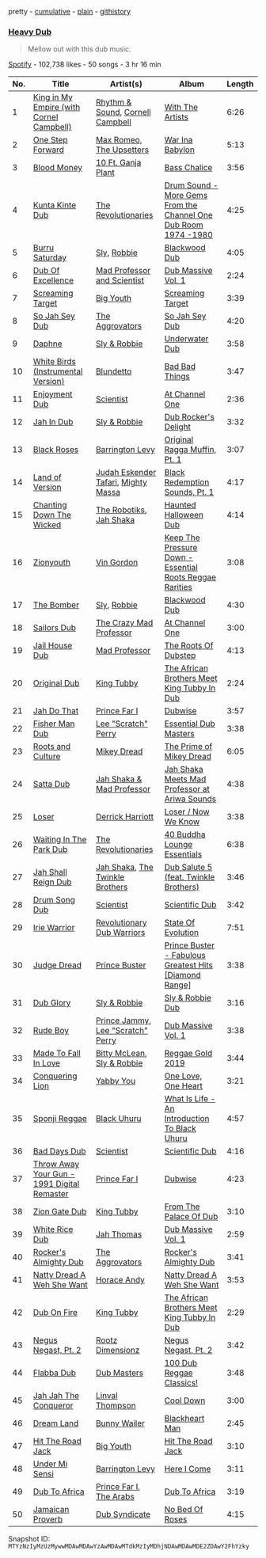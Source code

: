 pretty - [cumulative](/playlists/cumulative/37i9dQZF1DX9udeSemCofA.md) - [plain](/playlists/plain/37i9dQZF1DX9udeSemCofA) - [githistory](https://github.githistory.xyz/mackorone/spotify-playlist-archive/blob/main/playlists/plain/37i9dQZF1DX9udeSemCofA)

### [Heavy Dub](https://open.spotify.com/playlist/37i9dQZF1DX9udeSemCofA)

> Mellow out with this dub music.

[Spotify](https://open.spotify.com/user/spotify) - 102,738 likes - 50 songs - 3 hr 16 min

| No. | Title | Artist(s) | Album | Length |
|---|---|---|---|---|
| 1 | [King in My Empire \(with Cornel Campbell\)](https://open.spotify.com/track/1i4KkAHiiTKHh8ysCSMvsJ) | [Rhythm & Sound](https://open.spotify.com/artist/5e5DeHuHjgcj0DbdrdYKMo), [Cornell Campbell](https://open.spotify.com/artist/1FOvLj8sNCGHjgueUOVvJi) | [With The Artists](https://open.spotify.com/album/0wmxAOYBMqz436kZJBmNQK) | 6:26 |
| 2 | [One Step Forward](https://open.spotify.com/track/5Xmplqj77ATmZcVdvhtzoo) | [Max Romeo](https://open.spotify.com/artist/45QpZznbXYo3nWy0TIhvgv), [The Upsetters](https://open.spotify.com/artist/12CNljuN6DW9e5x61FS03b) | [War Ina Babylon](https://open.spotify.com/album/4Bw7hyzk37wBHptu4HglHV) | 5:13 |
| 3 | [Blood Money](https://open.spotify.com/track/7EGPjajqOZC7XvV7UgR8pW) | [10 Ft\. Ganja Plant](https://open.spotify.com/artist/0lsuCH8qG9UM8BihdL1Vsc) | [Bass Chalice](https://open.spotify.com/album/7kbd0wisKvRa3FSMkPItKw) | 3:56 |
| 4 | [Kunta Kinte Dub](https://open.spotify.com/track/6eCsMxyabKZWLOjoW3cgNF) | [The Revolutionaries](https://open.spotify.com/artist/72kiVqCJIy9eOnmLp8r0h7) | [Drum Sound \- More Gems From the Channel One Dub Room 1974 \-1980](https://open.spotify.com/album/405ttrp5xbSJKSkBz98poB) | 4:25 |
| 5 | [Burru Saturday](https://open.spotify.com/track/3lyehLFWwaQgRl8Hbjc3Ux) | [Sly](https://open.spotify.com/artist/7mh5yWKyUcN4xYhEJsWcxI), [Robbie](https://open.spotify.com/artist/52f9xu2VBr99vFO7bzxiLP) | [Blackwood Dub](https://open.spotify.com/album/09DhBkExGYrp5TH8EMWSiD) | 4:05 |
| 6 | [Dub Of Excellence](https://open.spotify.com/track/4XbeYLrMzKzEQIY4IiJxGT) | [Mad Professor and Scientist](https://open.spotify.com/artist/06iQ6TH82zx4zV3PCsqMOO) | [Dub Massive Vol\. 1](https://open.spotify.com/album/5tiCR9iGhxWu8R4oqcKDzw) | 2:24 |
| 7 | [Screaming Target](https://open.spotify.com/track/6jxka5AJgy5VReTKJJIAyw) | [Big Youth](https://open.spotify.com/artist/2TdzGitZtbe3Zw3BB4SFEH) | [Screaming Target](https://open.spotify.com/album/7IIPaUPCEYVQiXLP3R6ROW) | 3:39 |
| 8 | [So Jah Sey Dub](https://open.spotify.com/track/0T5p5JWseJxbqGr3cILhL4) | [The Aggrovators](https://open.spotify.com/artist/2qX63C7rYqUDrY3CD7sbUm) | [So Jah Sey Dub](https://open.spotify.com/album/6qTqqeTkJfcPWq8vA1gVV2) | 4:20 |
| 9 | [Daphne](https://open.spotify.com/track/39LAeYCw8RfxNSDOLDuyzP) | [Sly & Robbie](https://open.spotify.com/artist/6jJG408jz8VayohX86nuTt) | [Underwater Dub](https://open.spotify.com/album/5i09kveNkDrJEX7boW9ASU) | 3:58 |
| 10 | [White Birds \(Instrumental Version\)](https://open.spotify.com/track/6u2g6f67PqUMJq9GHajjXn) | [Blundetto](https://open.spotify.com/artist/3bWxjvKUe8YV0VkI5d3I1Y) | [Bad Bad Things](https://open.spotify.com/album/3gayu58nRRL9fDpd5Az8kz) | 3:47 |
| 11 | [Enjoyment Dub](https://open.spotify.com/track/4aD2IlvdN5ubh1WSPyI5VN) | [Scientist](https://open.spotify.com/artist/1edl5fzpdS471TaQ8Bgs3w) | [At Channel One](https://open.spotify.com/album/5KSdupp6VuqFBBwxuS0Gyq) | 2:36 |
| 12 | [Jah In Dub](https://open.spotify.com/track/3ShdCF10PgPkKPLRdqkPSl) | [Sly & Robbie](https://open.spotify.com/artist/6jJG408jz8VayohX86nuTt) | [Dub Rocker's Delight](https://open.spotify.com/album/7byfckarXzMlSqDOIpE06Z) | 3:32 |
| 13 | [Black Roses](https://open.spotify.com/track/58hdQ6kllWBvhUmBxOtz3H) | [Barrington Levy](https://open.spotify.com/artist/5mMuiFhh7faS7qxnTLRA6u) | [Original Ragga Muffin, Pt\. 1](https://open.spotify.com/album/2jLNKZ0HQJ4OJOprvVkDvV) | 3:07 |
| 14 | [Land of Version](https://open.spotify.com/track/4iPFmddLTNRzXlrHnijIPz) | [Judah Eskender Tafari](https://open.spotify.com/artist/6eXwWBiejwKVaFD9PRnVWi), [Mighty Massa](https://open.spotify.com/artist/06NDo8XKiHzcqQo3UiIUTY) | [Black Redemption Sounds, Pt\. 1](https://open.spotify.com/album/7tXjOH5s5Yp50SEZ83xAvP) | 4:17 |
| 15 | [Chanting Down The Wicked](https://open.spotify.com/track/7fbjerF8AlMCF4lCkyEiyG) | [The Robotiks](https://open.spotify.com/artist/6A14AEcZSKVvJ0YaBx1wxW), [Jah Shaka](https://open.spotify.com/artist/3UdoO8DiElu02b95ig57cC) | [Haunted Halloween Dub](https://open.spotify.com/album/6EZaAwvsxhKRoy4AzTWSz5) | 4:14 |
| 16 | [Zionyouth](https://open.spotify.com/track/2FrZoMAivb7RSId6R8z7ZW) | [Vin Gordon](https://open.spotify.com/artist/1mgF8WKDBi8uBzzC93wIyj) | [Keep The Pressure Down \- Essential Roots Reggae Rarities](https://open.spotify.com/album/2QDnGgCbcB48ZMCprCvoaf) | 3:08 |
| 17 | [The Bomber](https://open.spotify.com/track/4z1wB5oMJcTrh0kUT5UCZJ) | [Sly](https://open.spotify.com/artist/7mh5yWKyUcN4xYhEJsWcxI), [Robbie](https://open.spotify.com/artist/52f9xu2VBr99vFO7bzxiLP) | [Blackwood Dub](https://open.spotify.com/album/09DhBkExGYrp5TH8EMWSiD) | 4:30 |
| 18 | [Sailors Dub](https://open.spotify.com/track/6nH9254NEli6m6KXKS98XS) | [The Crazy Mad Professor](https://open.spotify.com/artist/5n4FlWt1mBjuiNkx3vvyfI) | [At Channel One](https://open.spotify.com/album/5KSdupp6VuqFBBwxuS0Gyq) | 3:00 |
| 19 | [Jail House Dub](https://open.spotify.com/track/1tszACVAezDsw71KyLOCpR) | [Mad Professor](https://open.spotify.com/artist/3hbnUwHvxyFxeJ9veCzOE7) | [The Roots Of Dubstep](https://open.spotify.com/album/6lIdi0b22HDe9Ic9E1zsMF) | 4:13 |
| 20 | [Original Dub](https://open.spotify.com/track/5mPByd2ppul73z0C5zo1Ug) | [King Tubby](https://open.spotify.com/artist/1AMMMSq3rJdZtFGnBXEkz7) | [The African Brothers Meet King Tubby In Dub](https://open.spotify.com/album/0TFhySyNe3yuznZBzB1zxc) | 2:24 |
| 21 | [Jah Do That](https://open.spotify.com/track/3gH0VFRynyl6xC6nfFZYG7) | [Prince Far I](https://open.spotify.com/artist/6BkTUVaHHgKUAjc4U7xGUL) | [Dubwise](https://open.spotify.com/album/06PpN3LxxkiDYB5miBhUa2) | 3:57 |
| 22 | [Fisher Man Dub](https://open.spotify.com/track/50QPOvKYebMWt8EBckwSyl) | [Lee "Scratch" Perry](https://open.spotify.com/artist/1TsG4AumsMt1Tcq2nHpov9) | [Essential Dub Masters](https://open.spotify.com/album/2RzXympOFAsvIXDrqOxhyN) | 3:38 |
| 23 | [Roots and Culture](https://open.spotify.com/track/2FvW1kJGtL2gx9xUT7Zfo2) | [Mikey Dread](https://open.spotify.com/artist/6xKQ3GOnt3gjzja4IcLyg4) | [The Prime of Mikey Dread](https://open.spotify.com/album/7dlFlZoYIJSaEX7zc8ZhZ8) | 6:05 |
| 24 | [Satta Dub](https://open.spotify.com/track/3Rh4wkbhJihnCkTITD2b74) | [Jah Shaka & Mad Professor](https://open.spotify.com/artist/7uyJYWtpq9vKSgCz35dfEJ) | [Jah Shaka Meets Mad Professor at Ariwa Sounds](https://open.spotify.com/album/4jIChdFhiHXOtCP8tOxD8a) | 4:38 |
| 25 | [Loser](https://open.spotify.com/track/1ZlRjoXqR9PdHNGQ707sJV) | [Derrick Harriott](https://open.spotify.com/artist/1ht9oSlPiNywrg22T2sM8d) | [Loser / Now We Know](https://open.spotify.com/album/7bhfa8DcC4KPRqDWJmvlcu) | 3:38 |
| 26 | [Waiting In The Park Dub](https://open.spotify.com/track/10Iv0caBaOPyGs27YJHmUV) | [The Revolutionaries](https://open.spotify.com/artist/72kiVqCJIy9eOnmLp8r0h7) | [40 Buddha Lounge Essentials](https://open.spotify.com/album/6EDCQ5DKRNwkPpGnPmoTQK) | 6:38 |
| 27 | [Jah Shall Reign Dub](https://open.spotify.com/track/4W9vnsbTJuSNFQeSsRWfK5) | [Jah Shaka](https://open.spotify.com/artist/3UdoO8DiElu02b95ig57cC), [The Twinkle Brothers](https://open.spotify.com/artist/129UGN7LRFtvMzCf0h2Y8s) | [Dub Salute 5 \(feat\. Twinkle Brothers\)](https://open.spotify.com/album/6cce0CPwVkWV74QuHISSbY) | 3:46 |
| 28 | [Drum Song Dub](https://open.spotify.com/track/0xFSQCZu1J1YwE8O7mdzCZ) | [Scientist](https://open.spotify.com/artist/1edl5fzpdS471TaQ8Bgs3w) | [Scientific Dub](https://open.spotify.com/album/1JR5J7Al2dvM8Mg3P03wLP) | 3:42 |
| 29 | [Irie Warrior](https://open.spotify.com/track/0meBxg5YqkOkxViCw38udQ) | [Revolutionary Dub Warriors](https://open.spotify.com/artist/6Rm6NVcciywWEZXRJRkNIu) | [State Of Evolution](https://open.spotify.com/album/6MUtJAAWkL8uNMecX7iJ4M) | 7:51 |
| 30 | [Judge Dread](https://open.spotify.com/track/0XmbuWZ2vn1i8bim4Ug6BL) | [Prince Buster](https://open.spotify.com/artist/75S63f1AmZUa9gpQvlt5NB) | [Prince Buster \- Fabulous Greatest Hits \[Diamond Range\]](https://open.spotify.com/album/3pLpyasCCfOs6mG4FylfVc) | 3:38 |
| 31 | [Dub Glory](https://open.spotify.com/track/7kA02bY8j1woxuOCfAyvcv) | [Sly & Robbie](https://open.spotify.com/artist/6jJG408jz8VayohX86nuTt) | [Sly & Robbie Dub](https://open.spotify.com/album/63ASfPPq6Sdf7z7nNGFw8b) | 3:16 |
| 32 | [Rude Boy](https://open.spotify.com/track/4f1GpbYe1TAYTS6NJkhr4Y) | [Prince Jammy](https://open.spotify.com/artist/2ofzePirTpSz2qzyVt1Eoe), [Lee "Scratch" Perry](https://open.spotify.com/artist/1TsG4AumsMt1Tcq2nHpov9) | [Dub Massive Vol\. 1](https://open.spotify.com/album/5tiCR9iGhxWu8R4oqcKDzw) | 3:38 |
| 33 | [Made To Fall In Love](https://open.spotify.com/track/2JKv3r2AUmWjrDFO3unlpq) | [Bitty McLean](https://open.spotify.com/artist/2t3eEaWiT5weaCJIh6aRv2), [Sly & Robbie](https://open.spotify.com/artist/6jJG408jz8VayohX86nuTt) | [Reggae Gold 2019](https://open.spotify.com/album/5cfZ5mWTwZwyzSSgDeiFN6) | 3:44 |
| 34 | [Conquering Lion](https://open.spotify.com/track/6eA1fv9WkhSDvWfxpL3lti) | [Yabby You](https://open.spotify.com/artist/2vKNIZgOzsdLs8W40OZ4X8) | [One Love, One Heart](https://open.spotify.com/album/2KWAhjPFelNL9e0QjEX7Og) | 3:21 |
| 35 | [Sponji Reggae](https://open.spotify.com/track/6lnl40FdAdAmUZt1mtTOC3) | [Black Uhuru](https://open.spotify.com/artist/5keeQyPKYRxUCKDMECTXG3) | [What Is Life \- An Introduction To Black Uhuru](https://open.spotify.com/album/5RW6q6JEscCOVIN0BiEFKg) | 4:57 |
| 36 | [Bad Days Dub](https://open.spotify.com/track/1yTU3DL2zuCdgINqtabaNh) | [Scientist](https://open.spotify.com/artist/1edl5fzpdS471TaQ8Bgs3w) | [Scientific Dub](https://open.spotify.com/album/1JR5J7Al2dvM8Mg3P03wLP) | 4:16 |
| 37 | [Throw Away Your Gun \- 1991 Digital Remaster](https://open.spotify.com/track/65TNC2zSsAOnTcHcvZ1o76) | [Prince Far I](https://open.spotify.com/artist/6BkTUVaHHgKUAjc4U7xGUL) | [Dubwise](https://open.spotify.com/album/06PpN3LxxkiDYB5miBhUa2) | 4:23 |
| 38 | [Zion Gate Dub](https://open.spotify.com/track/0XDFYnvZANTULQxWofURlH) | [King Tubby](https://open.spotify.com/artist/1AMMMSq3rJdZtFGnBXEkz7) | [From The Palace Of Dub](https://open.spotify.com/album/0Tx1mUzIAdN43N7lMW2LUW) | 3:10 |
| 39 | [White Rice Dub](https://open.spotify.com/track/2cqbNNonGbQE0zfF9HRLan) | [Jah Thomas](https://open.spotify.com/artist/6HlApAOH4X51mkur3KeMGr) | [Dub Massive Vol\. 1](https://open.spotify.com/album/5tiCR9iGhxWu8R4oqcKDzw) | 2:59 |
| 40 | [Rocker's Almighty Dub](https://open.spotify.com/track/20XxcYoQx7MrAYcHLLn30x) | [The Aggrovators](https://open.spotify.com/artist/2qX63C7rYqUDrY3CD7sbUm) | [Rocker's Almighty Dub](https://open.spotify.com/album/6mRMbxld2opUcbNYtc5pMk) | 3:41 |
| 41 | [Natty Dread A Weh She Want](https://open.spotify.com/track/6LTTvMt9fQwVc3a6IjS35d) | [Horace Andy](https://open.spotify.com/artist/2ieAXAuLe6qQ3RJsqCxpoC) | [Natty Dread A Weh She Want](https://open.spotify.com/album/77wn3hpHMjZ8EPg0smijlp) | 3:53 |
| 42 | [Dub On Fire](https://open.spotify.com/track/7Gcpl9C0T9spWV1EhaJLxr) | [King Tubby](https://open.spotify.com/artist/1AMMMSq3rJdZtFGnBXEkz7) | [The African Brothers Meet King Tubby In Dub](https://open.spotify.com/album/0TFhySyNe3yuznZBzB1zxc) | 2:29 |
| 43 | [Negus Negast, Pt\. 2](https://open.spotify.com/track/2SUzyAhKsaIC987kD1Ow1K) | [Rootz Dimensionz](https://open.spotify.com/artist/7oOL5gkoBJBXQV7WOxgkC0) | [Negus Negast, Pt\. 2](https://open.spotify.com/album/0NBJDoj7yR2SvnzDVGB2EG) | 3:42 |
| 44 | [Flabba Dub](https://open.spotify.com/track/7eWuk2l3f7kLxzaiuxBWd3) | [Dub Masters](https://open.spotify.com/artist/5hkl3ikch6ReyPmeC20wsx) | [100 Dub Reggae Classics!](https://open.spotify.com/album/7gufnq3tXw1XMiPIsonq1k) | 3:48 |
| 45 | [Jah Jah The Conqueror](https://open.spotify.com/track/3O1wnSP7bSKBlunGymIaX7) | [Linval Thompson](https://open.spotify.com/artist/7IURtrIM8SBTlCI9qrAuUQ) | [Cool Down](https://open.spotify.com/album/0NTysYBPyN1RowPK1BJeZ6) | 3:00 |
| 46 | [Dream Land](https://open.spotify.com/track/1haHZa75ytryLGUOtHiGl5) | [Bunny Wailer](https://open.spotify.com/artist/389zc5Rwe0MPcE6mSF4AjC) | [Blackheart Man](https://open.spotify.com/album/0Z3LzsnqFDWU10sTu31Cfm) | 2:45 |
| 47 | [Hit The Road Jack](https://open.spotify.com/track/3No0oRVLAX4LG65iPNSHf5) | [Big Youth](https://open.spotify.com/artist/2TdzGitZtbe3Zw3BB4SFEH) | [Hit The Road Jack](https://open.spotify.com/album/7Dtvr1ilH8VeNO0G1kV3xl) | 3:10 |
| 48 | [Under Mi Sensi](https://open.spotify.com/track/2TBOlAo3jhW00nKl5EIhYo) | [Barrington Levy](https://open.spotify.com/artist/5mMuiFhh7faS7qxnTLRA6u) | [Here I Come](https://open.spotify.com/album/2FYgSbuEn19zQd7ek9azyl) | 3:11 |
| 49 | [Dub To Africa](https://open.spotify.com/track/0UHy0scck2g0wJoltLTwDi) | [Prince Far I](https://open.spotify.com/artist/6BkTUVaHHgKUAjc4U7xGUL), [The Arabs](https://open.spotify.com/artist/0S2viS9F705zYKiMW13XeV) | [Dub To Africa](https://open.spotify.com/album/24MzWMDXdW02PBfEuwTaVK) | 3:19 |
| 50 | [Jamaican Proverb](https://open.spotify.com/track/5jYVj4prrAjmXd0mNDaGAt) | [Dub Syndicate](https://open.spotify.com/artist/4KIjA6Q0lA17xuBwA5KkW4) | [No Bed Of Roses](https://open.spotify.com/album/0CrqzO1kdOYR66naUosing) | 4:15 |

Snapshot ID: `MTYzNzIyMzUzMywwMDAwMDAwYzAwMDAwMTdkMzIyMDhjNDAwMDAwMDE2ZDAwY2FhYzky`